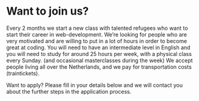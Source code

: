 # Want to join us?

<p class="bunnies-with-cute-faces">
Every 2 months we start a new class with talented refugees who want to start their career in web-development. We’re looking for people who are very motivated and are willing to put in a lot of hours in order to become great at coding. You will need to have an intermediate level in English and you will need to study for around 25 hours per week, with a physical class every Sunday. (and occasional masterclasses during the week) We accept people living all over the Netherlands, and we pay for transportation costs (traintickets).
</p>
<p class="bunnies-with-cute-faces">
Want to apply? Please fill in your details below and we will contact you about the further steps in the application process.
</p>
